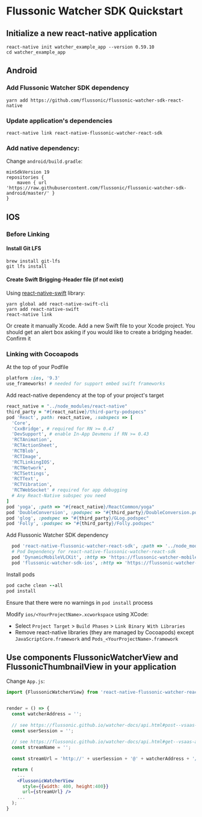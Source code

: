 # Flussonic Watcher SDK Quickstart

## Initialize a new react-native application
```
react-native init watcher_example_app --version 0.59.10
cd watcher_example_app
```

## Android

### Add Flussonic Watcher SDK dependency
```
yarn add https://github.com/flussonic/flussonic-watcher-sdk-react-native
```

### Update application's dependencies
```
react-native link react-native-flussonic-watcher-react-sdk
```

### Add native dependency:
Change `android/build.gradle`:
```
minSdkVersion 19
repositories {
    maven { url 'https://raw.githubusercontent.com/flussonic/flussonic-watcher-sdk-android/master/' }
}
```

## IOS

### Before Linking

#### Install Git LFS
  ```
  brew install git-lfs
  git lfs install
  ```

#### Create Swift Brigging-Header file (if not exist)
Using [react-native-swift](https://github.com/rhdeck/react-native-swift) library:
  ```
  yarn global add react-native-swift-cli
  yarn add react-native-swift
  react-native link
  ```

Or create it manually Xcode. Add a new Swift file to your Xcode project. You should get an alert box asking if you would like to create a bridging header. Confirm it

### Linking with Cocoapods

At the top of your Podfile
  ```ruby
  platform :ios, '9.3'
  use_frameworks! # needed for support embed swift frameworks
  ```

Add react-native dependency at the top of your project's target
  ```ruby
  react_native = "../node_modules/react-native"
  third_party = "#{react_native}/third-party-podspecs"
  pod 'React', path: react_native, :subspecs => [
    'Core',
    'CxxBridge', # required for RN >= 0.47
    'DevSupport', # enable In-App Devmenu if RN >= 0.43
    'RCTAnimation',
    'RCTActionSheet',
    'RCTBlob',
    'RCTImage',
    'RCTLinkingIOS',
    'RCTNetwork',
    'RCTSettings',
    'RCTText',
    'RCTVibration',
    'RCTWebSocket' # required for app debugging
    # Any React-Native subspec you need
  ]
  pod 'yoga', :path => "#{react_native}/ReactCommon/yoga"
  pod 'DoubleConversion', :podspec => "#{third_party}/DoubleConversion.podspec"
  pod 'glog', :podspec => "#{third_party}/GLog.podspec"
  pod 'Folly', :podspec => "#{third_party}/Folly.podspec"
  ```

Add Flussonic Watcher SDK dependency
  ```ruby
    pod 'react-native-flussonic-watcher-react-sdk', :path => '../node_modules/react-native-flussonic-watcher-react-sdk'
    # Pod Dependency for react-native-flussonic-watcher-react-sdk
    pod 'DynamicMobileVLCKit', :http => 'https://flussonic-watcher-mobile-sdk.s3.eu-central-1.amazonaws.com/ios/DynamicMobileVLCKit/release/3.3.0/DynamicMobileVLCKit.zip'
    pod 'flussonic-watcher-sdk-ios', :http => 'https://flussonic-watcher-mobile-sdk.s3.eu-central-1.amazonaws.com/ios/watcher-sdk/release/1.5.6/FlussonicSDK.zip'
  ```

Install pods
  ```ruby
  pod cache clean --all
  pod install
  ```  

Ensure that there were no warnings in `pod install` process

Modify `ios/<YourProjectName>.xcworkspace` using XCode:
- Select `Project Target` > `Build Phases` > `Link Binary With Libraries`
- Remove react-native libraries (they are managed by Cocoapods) except `JavaScriptCore.framework` and  `Pods_<YourProjectName>.framework`


## Use components FlussonicWatcherView and FlussonicThumbnailView in your application
Change `App.js`:
```jsx
import {FlussonicWatcherView} from 'react-native-flussonic-watcher-react-sdk';


render = () => {
  const watcherAddress = '';
  
  // see https://flussonic.github.io/watcher-docs/api.html#post--vsaas-api-v2-auth-login
  const userSession = '';
  
  // see https://flussonic.github.io/watcher-docs/api.html#get--vsaas-api-v2-cameras
  const streamName = '';
  
  const streamUrl = 'http://' + userSession + '@' + watcherAddress + '/' + streamName;

  return (
    ...
    <FlussonicWatcherView
      style={{width: 400, height:400}}
      url={streamUrl} />
    ...
  );
}
```
